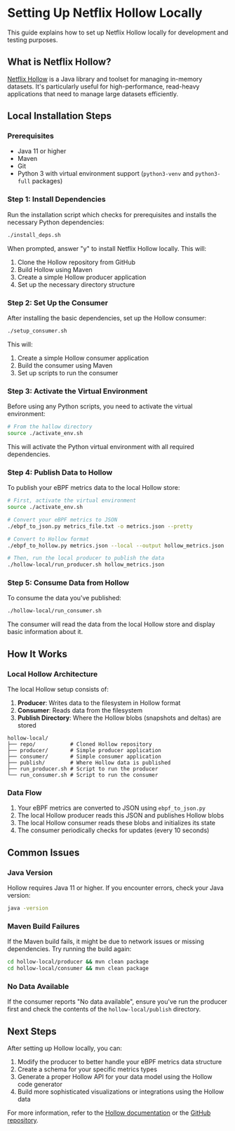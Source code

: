 # Setting Up Netflix Hollow Locally

This guide explains how to set up Netflix Hollow locally for development and testing purposes.

## What is Netflix Hollow?

[Netflix Hollow](https://hollow.how/) is a Java library and toolset for managing in-memory datasets. It's particularly useful for high-performance, read-heavy applications that need to manage large datasets efficiently.

## Local Installation Steps

### Prerequisites

- Java 11 or higher
- Maven
- Git
- Python 3 with virtual environment support (`python3-venv` and `python3-full` packages)

### Step 1: Install Dependencies

Run the installation script which checks for prerequisites and installs the necessary Python dependencies:

```bash
./install_deps.sh
```

When prompted, answer "y" to install Netflix Hollow locally. This will:

1. Clone the Hollow repository from GitHub
2. Build Hollow using Maven
3. Create a simple Hollow producer application
4. Set up the necessary directory structure

### Step 2: Set Up the Consumer

After installing the basic dependencies, set up the Hollow consumer:

```bash
./setup_consumer.sh
```

This will:
1. Create a simple Hollow consumer application
2. Build the consumer using Maven
3. Set up scripts to run the consumer

### Step 3: Activate the Virtual Environment

Before using any Python scripts, you need to activate the virtual environment:

```bash
# From the hallow directory
source ./activate_env.sh
```

This will activate the Python virtual environment with all required dependencies.

### Step 4: Publish Data to Hollow

To publish your eBPF metrics data to the local Hollow store:

```bash
# First, activate the virtual environment
source ./activate_env.sh

# Convert your eBPF metrics to JSON
./ebpf_to_json.py metrics_file.txt -o metrics.json --pretty

# Convert to Hollow format
./ebpf_to_hollow.py metrics.json --local --output hollow_metrics.json

# Then, run the local producer to publish the data
./hollow-local/run_producer.sh hollow_metrics.json
```

### Step 5: Consume Data from Hollow

To consume the data you've published:

```bash
./hollow-local/run_consumer.sh
```

The consumer will read the data from the local Hollow store and display basic information about it.

## How It Works

### Local Hollow Architecture

The local Hollow setup consists of:

1. **Producer**: Writes data to the filesystem in Hollow format
2. **Consumer**: Reads data from the filesystem
3. **Publish Directory**: Where the Hollow blobs (snapshots and deltas) are stored

```
hollow-local/
├── repo/           # Cloned Hollow repository
├── producer/       # Simple producer application
├── consumer/       # Simple consumer application
├── publish/        # Where Hollow data is published
├── run_producer.sh # Script to run the producer
└── run_consumer.sh # Script to run the consumer
```

### Data Flow

1. Your eBPF metrics are converted to JSON using `ebpf_to_json.py`
2. The local Hollow producer reads this JSON and publishes Hollow blobs
3. The local Hollow consumer reads these blobs and initializes its state
4. The consumer periodically checks for updates (every 10 seconds)

## Common Issues

### Java Version

Hollow requires Java 11 or higher. If you encounter errors, check your Java version:

```bash
java -version
```

### Maven Build Failures

If the Maven build fails, it might be due to network issues or missing dependencies. Try running the build again:

```bash
cd hollow-local/producer && mvn clean package
cd hollow-local/consumer && mvn clean package
```

### No Data Available

If the consumer reports "No data available", ensure you've run the producer first and check the contents of the `hollow-local/publish` directory.

## Next Steps

After setting up Hollow locally, you can:

1. Modify the producer to better handle your eBPF metrics data structure
2. Create a schema for your specific metrics types
3. Generate a proper Hollow API for your data model using the Hollow code generator
4. Build more sophisticated visualizations or integrations using the Hollow data

For more information, refer to the [Hollow documentation](https://hollow.how/) or the [GitHub repository](https://github.com/Netflix/hollow).
